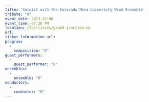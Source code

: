 ```yaml
---
title: 'Soloist with the Colorado Mesa University Wind Ensemble'
tribute: "0"
event_date: 2013-12-06
event_time: 07:30 PM
location: /facilities/grand-junction-co
url: 
ticket_information_url: 
program: 
  -
    composition: "0"
guest_performers: 
  -
    guest_performer: "0"
ensembles: 
  -
    ensemble: "0"
conductors: 
  -
    conductor: "0"
---
```

